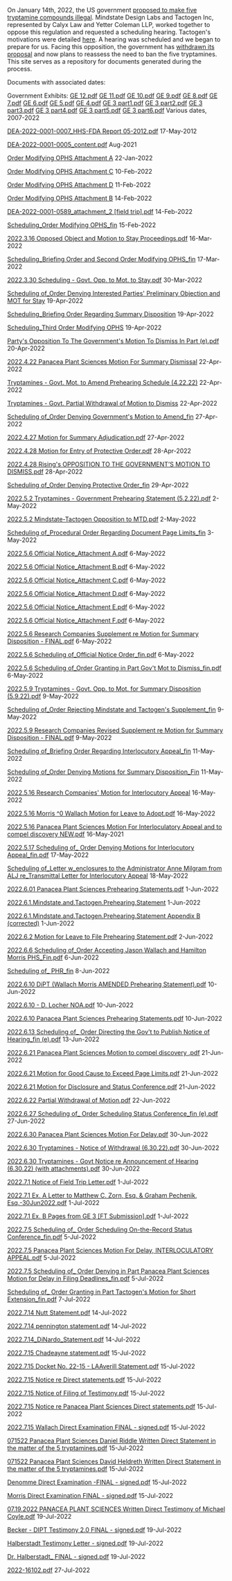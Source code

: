 On January 14th, 2022, the US government [proposed to make five tryptamine compounds illegal](https://www.federalregister.gov/documents/2022/01/14/2022-00713/schedules-of-controlled-substances-placement-of-4-hydroxy-nn). Mindstate Design Labs and Tactogen Inc, represented by Calyx Law and Yetter Coleman LLP, worked together to oppose this regulation and requested a scheduling hearing. Tactogen's motivations were detailed [here](https://tactogen.com/news). A hearing was scheduled and we began to prepare for us. Facing this opposition, the government has [withdrawn its proposal](https://www.federalregister.gov/documents/2022/07/27/2022-16102/schedules-of-controlled-substances-placement-of-4-hydroxy-nn-diisopropyltryptamine-4-oh-dipt) and now plans to reassess the need to ban the five tryptamines. This site serves as a repository for documents generated during the process.


Documents with associated dates:

Government Exhibits:
[GE 12.pdf](https://github.com/SchedulingHearingOnFiveTryptamines/SchedulingHearingOnFiveTryptamines.github.io/files/9075298/GE.12.pdf)
[GE 11.pdf](https://github.com/SchedulingHearingOnFiveTryptamines/SchedulingHearingOnFiveTryptamines.github.io/files/9075301/GE.11.pdf)
[GE 10.pdf](https://github.com/SchedulingHearingOnFiveTryptamines/SchedulingHearingOnFiveTryptamines.github.io/files/9075302/GE.10.pdf)
[GE 9.pdf](https://github.com/SchedulingHearingOnFiveTryptamines/SchedulingHearingOnFiveTryptamines.github.io/files/9075303/GE.9.pdf)
[GE 8.pdf](https://github.com/SchedulingHearingOnFiveTryptamines/SchedulingHearingOnFiveTryptamines.github.io/files/9075304/GE.8.pdf)
[GE 7.pdf](https://github.com/SchedulingHearingOnFiveTryptamines/SchedulingHearingOnFiveTryptamines.github.io/files/9075305/GE.7.pdf)
[GE 6.pdf](https://github.com/SchedulingHearingOnFiveTryptamines/SchedulingHearingOnFiveTryptamines.github.io/files/9075306/GE.6.pdf)
[GE 5.pdf](https://github.com/SchedulingHearingOnFiveTryptamines/SchedulingHearingOnFiveTryptamines.github.io/files/9075307/GE.5.pdf)
[GE 4.pdf](https://github.com/SchedulingHearingOnFiveTryptamines/SchedulingHearingOnFiveTryptamines.github.io/files/9075309/GE.4.pdf)
[GE 3 part1.pdf](https://github.com/SchedulingHearingOnFiveTryptamines/SchedulingHearingOnFiveTryptamines.github.io/files/9221098/GE.3.part1.pdf)
[GE 3 part2.pdf](https://github.com/SchedulingHearingOnFiveTryptamines/SchedulingHearingOnFiveTryptamines.github.io/files/9221095/GE.3.part2.pdf)
[GE 3 part3.pdf](https://github.com/SchedulingHearingOnFiveTryptamines/SchedulingHearingOnFiveTryptamines.github.io/files/9221094/GE.3.part3.pdf)
[GE 3 part4.pdf](https://github.com/SchedulingHearingOnFiveTryptamines/SchedulingHearingOnFiveTryptamines.github.io/files/9221092/GE.3.part4.pdf)
[GE 3 part5.pdf](https://github.com/SchedulingHearingOnFiveTryptamines/SchedulingHearingOnFiveTryptamines.github.io/files/9221091/GE.3.part5.pdf)
[GE 3 part6.pdf](https://github.com/SchedulingHearingOnFiveTryptamines/SchedulingHearingOnFiveTryptamines.github.io/files/9221087/GE.3.part6.pdf)
Various dates, 2007-2022

[DEA-2022-0001-0007_HHS-FDA Report 05-2012.pdf](https://github.com/SchedulingHearingOnFiveTryptamines/SchedulingHearingOnFiveTryptamines.github.io/files/9056089/DEA-2022-0001-0007_HHS-FDA.Report.05-2012.pdf)
17-May-2012

[DEA-2022-0001-0005_content.pdf](https://github.com/SchedulingHearingOnFiveTryptamines/SchedulingHearingOnFiveTryptamines.github.io/files/9056059/DEA-2022-0001-0005_content.pdf)
Aug-2021

[Order Modifying OPHS Attachment A](https://github.com/SchedulingHearingOnFiveTryptamines/SchedulingHearingOnFiveTryptamines.github.io/files/8864500/Order.Modifying.OPHS.Attachment.A.pdf)
22-Jan-2022

[Order Modifying OPHS Attachment C](https://github.com/SchedulingHearingOnFiveTryptamines/SchedulingHearingOnFiveTryptamines.github.io/files/8864502/Order.Modifying.OPHS.Attachment.C.pdf)
10-Feb-2022

[Order Modifying OPHS Attachment D](https://github.com/SchedulingHearingOnFiveTryptamines/SchedulingHearingOnFiveTryptamines.github.io/files/8864503/Order.Modifying.OPHS.Attachment.D.pdf)
11-Feb-2022

[Order Modifying OPHS Attachment B](https://github.com/SchedulingHearingOnFiveTryptamines/SchedulingHearingOnFiveTryptamines.github.io/files/8864501/Order.Modifying.OPHS.Attachment.B.pdf)
14-Feb-2022

[DEA-2022-0001-0589_attachment_2 [field trip].pdf](https://github.com/SchedulingHearingOnFiveTryptamines/SchedulingHearingOnFiveTryptamines.github.io/files/8928754/DEA-2022-0001-0589_attachment_2.field.trip.pdf)
14-Feb-2022

[Scheduling_Order Modifying OPHS_fin](https://github.com/SchedulingHearingOnFiveTryptamines/SchedulingHearingOnFiveTryptamines.github.io/files/8864517/Scheduling_Order.Modifying.OPHS_fin.pdf)
15-Feb-2022

[2022.3.16 Opposed Object and Motion to Stay Proceedings.pdf](https://github.com/SchedulingHearingOnFiveTryptamines/SchedulingHearingOnFiveTryptamines.github.io/files/9057163/2022.3.16.Opposed.Object.and.Motion.to.Stay.Proceedings.pdf)
16-Mar-2022

[Scheduling_Briefing Order and Second Order Modifying OPHS_fin](https://github.com/SchedulingHearingOnFiveTryptamines/SchedulingHearingOnFiveTryptamines.github.io/files/8864515/Scheduling_Briefing.Order.and.Second.Order.Modifying.OPHS_fin.pdf)
17-Mar-2022

[2022.3.30 Scheduling - Govt. Opp. to Mot. to Stay.pdf](https://github.com/SchedulingHearingOnFiveTryptamines/SchedulingHearingOnFiveTryptamines.github.io/files/9067351/2022.3.30.Scheduling.-.Govt.Opp.to.Mot.to.Stay.pdf)
30-Mar-2022

[Scheduling of_Order Denying Interested Parties' Preliminary Objection and MOT for Stay](https://github.com/SchedulingHearingOnFiveTryptamines/SchedulingHearingOnFiveTryptamines.github.io/files/8864510/Scheduling.of_Order.Denying.Interested.Parties.Preliminary.Objection.and.MOT.for.Stay.pdf)
19-Apr-2022

[Scheduling_Briefing Order Regarding Summary Disposition](https://github.com/SchedulingHearingOnFiveTryptamines/SchedulingHearingOnFiveTryptamines.github.io/files/8864516/Scheduling_Briefing.Order.Regarding.Summary.Disposition.pdf)
19-Apr-2022

[Scheduling_Third Order Modifying OPHS](https://github.com/SchedulingHearingOnFiveTryptamines/SchedulingHearingOnFiveTryptamines.github.io/files/8864518/Scheduling_Third.Order.Modifying.OPHS.pdf)
19-Apr-2022

[Party's Opposition To The Government's Motion To Dismiss In Part (e).pdf](https://github.com/SchedulingHearingOnFiveTryptamines/SchedulingHearingOnFiveTryptamines.github.io/files/8864504/Party.s.Opposition.To.The.Government.s.Motion.To.Dismiss.In.Part.e.pdf)
20-Apr-2022

[2022.4.22 Panacea Plant Sciences Motion For Summary Dismissal](https://github.com/SchedulingHearingOnFiveTryptamines/SchedulingHearingOnFiveTryptamines.github.io/files/8864496/2022.4.22.Panacea.Plant.Sciences.Motion.For.Summary.Dismissal.pdf)
22-Apr-2022

[Tryptamines - Govt. Mot. to Amend Prehearing Schedule (4.22.22)](https://github.com/SchedulingHearingOnFiveTryptamines/SchedulingHearingOnFiveTryptamines.github.io/files/8864519/Tryptamines.-.Govt.Mot.to.Amend.Prehearing.Schedule.4.22.22.pdf)
22-Apr-2022

[Tryptamines - Govt. Partial Withdrawal of Motion to Dismiss](https://github.com/SchedulingHearingOnFiveTryptamines/SchedulingHearingOnFiveTryptamines.github.io/files/8864520/Tryptamines.-.Govt.Partial.Withdrawal.of.Motion.to.Dismiss.pdf)
22-Apr-2022

[Scheduling of_Order Denying Government's Motion to Amend_fin](https://github.com/SchedulingHearingOnFiveTryptamines/SchedulingHearingOnFiveTryptamines.github.io/files/8864509/Scheduling.of_Order.Denying.Government.s.Motion.to.Amend_fin.pdf)
27-Apr-2022

[2022.4.27 Motion for Summary Adjudication.pdf](https://github.com/SchedulingHearingOnFiveTryptamines/SchedulingHearingOnFiveTryptamines.github.io/files/9067365/2022.4.27.Motion.for.Summary.Adjudication.pdf)
27-Apr-2022

[2022.4.28 Motion for Entry of Protective Order.pdf](https://github.com/SchedulingHearingOnFiveTryptamines/SchedulingHearingOnFiveTryptamines.github.io/files/9067353/2022.4.28.Motion.for.Entry.of.Protective.Order.pdf)
28-Apr-2022

[2022.4.28 Rising's OPPOSITION TO THE GOVERNMENT’S MOTION TO DISMISS.pdf](https://github.com/SchedulingHearingOnFiveTryptamines/SchedulingHearingOnFiveTryptamines.github.io/files/9067355/2022.4.28.Rising.s.OPPOSITION.TO.THE.GOVERNMENT.S.MOTION.TO.DISMISS.pdf)
28-Apr-2022

[Scheduling of_Order Denying Protective Order_fin](https://github.com/SchedulingHearingOnFiveTryptamines/SchedulingHearingOnFiveTryptamines.github.io/files/8864512/Scheduling.of_Order.Denying.Protective.Order_fin.pdf)
29-Apr-2022

[2022.5.2 Tryptamines - Government Prehearing Statement (5.2.22).pdf](https://github.com/SchedulingHearingOnFiveTryptamines/SchedulingHearingOnFiveTryptamines.github.io/files/9057771/2022.5.2.Tryptamines.-.Government.Prehearing.Statement.5.2.22.pdf)
2-May-2022

[2022.5.2 Mindstate-Tactogen Opposition to MTD.pdf](https://github.com/SchedulingHearingOnFiveTryptamines/SchedulingHearingOnFiveTryptamines.github.io/files/9067341/2022.5.2.Mindstate-Tactogen.Opposition.to.MTD.pdf)
2-May-2022

[Scheduling of_Procedural Order Regarding Document Page Limits_fin](https://github.com/SchedulingHearingOnFiveTryptamines/SchedulingHearingOnFiveTryptamines.github.io/files/8864514/Scheduling.of_Procedural.Order.Regarding.Document.Page.Limits_fin.pdf)
3-May-2022

[2022.5.6 Official Notice_Attachment A.pdf](https://github.com/SchedulingHearingOnFiveTryptamines/SchedulingHearingOnFiveTryptamines.github.io/files/9067369/2022.5.6.Official.Notice_Attachment.A.pdf)
6-May-2022

[2022.5.6 Official Notice_Attachment B.pdf](https://github.com/SchedulingHearingOnFiveTryptamines/SchedulingHearingOnFiveTryptamines.github.io/files/9067370/2022.5.6.Official.Notice_Attachment.B.pdf)
6-May-2022

[2022.5.6 Official Notice_Attachment C.pdf](https://github.com/SchedulingHearingOnFiveTryptamines/SchedulingHearingOnFiveTryptamines.github.io/files/9067371/2022.5.6.Official.Notice_Attachment.C.pdf)
6-May-2022

[2022.5.6 Official Notice_Attachment D.pdf](https://github.com/SchedulingHearingOnFiveTryptamines/SchedulingHearingOnFiveTryptamines.github.io/files/9067372/2022.5.6.Official.Notice_Attachment.D.pdf)
6-May-2022

[2022.5.6 Official Notice_Attachment E.pdf](https://github.com/SchedulingHearingOnFiveTryptamines/SchedulingHearingOnFiveTryptamines.github.io/files/9067373/2022.5.6.Official.Notice_Attachment.E.pdf)
6-May-2022

[2022.5.6 Official Notice_Attachment F.pdf](https://github.com/SchedulingHearingOnFiveTryptamines/SchedulingHearingOnFiveTryptamines.github.io/files/9067375/2022.5.6.Official.Notice_Attachment.F.pdf)
6-May-2022

[2022.5.6 Research Companies Supplement re Motion for Summary Disposition - FINAL.pdf](https://github.com/SchedulingHearingOnFiveTryptamines/SchedulingHearingOnFiveTryptamines.github.io/files/9067395/2022.5.6.Research.Companies.Supplement.re.Motion.for.Summary.Disposition.-.FINAL.pdf)
6-May-2022

[2022.5.6 Scheduling of_Official Notice Order_fin.pdf](https://github.com/SchedulingHearingOnFiveTryptamines/SchedulingHearingOnFiveTryptamines.github.io/files/9067397/2022.5.6.Scheduling.of_Official.Notice.Order_fin.pdf)
6-May-2022

[2022.5.6 Scheduling of_Order Granting in Part Gov't Mot to Dismiss_fin.pdf](https://github.com/SchedulingHearingOnFiveTryptamines/SchedulingHearingOnFiveTryptamines.github.io/files/9067400/2022.5.6.Scheduling.of_Order.Granting.in.Part.Gov.t.Mot.to.Dismiss_fin.pdf)
6-May-2022

[2022.5.9 Tryptamines - Govt. Opp. to Mot. for Summary Disposition (5.9.22).pdf](https://github.com/SchedulingHearingOnFiveTryptamines/SchedulingHearingOnFiveTryptamines.github.io/files/9057759/2022.5.9.Tryptamines.-.Govt.Opp.to.Mot.for.Summary.Disposition.5.9.22.pdf)
9-May-2022

[Scheduling of_Order Rejecting Mindstate and Tactogen's Supplement_fin](https://github.com/SchedulingHearingOnFiveTryptamines/SchedulingHearingOnFiveTryptamines.github.io/files/8864513/Scheduling.of_Order.Rejecting.Mindstate.and.Tactogen.s.Supplement_fin.pdf)
9-May-2022

[2022.5.9 Research Companies Revised Supplement re Motion for Summary Disposition - FINAL.pdf](https://github.com/SchedulingHearingOnFiveTryptamines/SchedulingHearingOnFiveTryptamines.github.io/files/9067403/2022.5.9.Research.Companies.Revised.Supplement.re.Motion.for.Summary.Disposition.-.FINAL.pdf)
9-May-2022

[Scheduling of_Briefing Order Regarding Interlocutory Appeal_fin](https://github.com/SchedulingHearingOnFiveTryptamines/SchedulingHearingOnFiveTryptamines.github.io/files/8864507/Scheduling.of_Briefing.Order.Regarding.Interlocutory.Appeal_fin.pdf)
11-May-2022

[Scheduling of_Order Denying Motions for Summary Disposition_Fin](https://github.com/SchedulingHearingOnFiveTryptamines/SchedulingHearingOnFiveTryptamines.github.io/files/8864511/Scheduling.of_Order.Denying.Motions.for.Summary.Disposition_Fin.pdf)
11-May-2022

[2022.5.16 Research Companies' Motion for Interlocutory Appeal](https://github.com/SchedulingHearingOnFiveTryptamines/SchedulingHearingOnFiveTryptamines.github.io/files/8864497/2022.5.16.Research.Companies.Motion.for.Interlocutory.Appeal.pdf)
16-May-2022

[2022.5.16 Morris ^0 Wallach Motion for Leave to Adopt.pdf](https://github.com/SchedulingHearingOnFiveTryptamines/SchedulingHearingOnFiveTryptamines.github.io/files/9057754/2022.5.16.Morris.0.Wallach.Motion.for.Leave.to.Adopt.pdf)
16-May-2022

[2022.5.16 Panacea Plant Sciences Motion For Interloculatory Appeal and to compel discovery NEW.pdf](https://github.com/SchedulingHearingOnFiveTryptamines/SchedulingHearingOnFiveTryptamines.github.io/files/9057750/2022.5.16.Panacea.Plant.Sciences.Motion.For.Interloculatory.Appeal.and.to.compel.discovery.NEW.pdf)
16-May-2021

[2022.5.17 Scheduling of_ Order Denying Motions for Interlocutory Appeal_fin.pdf](https://github.com/SchedulingHearingOnFiveTryptamines/SchedulingHearingOnFiveTryptamines.github.io/files/9057707/2022.5.17.Scheduling.of_.Order.Denying.Motions.for.Interlocutory.Appeal_fin.pdf)
17-May-2022

[Scheduling of_Letter w_enclosures to the Administrator Anne Milgram from ALJ re_Transmittal Letter for Interlocutory Appeal](https://github.com/SchedulingHearingOnFiveTryptamines/SchedulingHearingOnFiveTryptamines.github.io/files/8864508/Scheduling.of_Letter.w_enclosures.to.the.Administrator.Anne.Milgram.from.ALJ.re_Transmittal.Letter.for.Interlocutory.Appeal.pdf)
18-May-2022

[2022.6.01 Panacea Plant Sciences Prehearing Statements.pdf](https://github.com/SchedulingHearingOnFiveTryptamines/SchedulingHearingOnFiveTryptamines.github.io/files/9057703/2022.6.01.Panacea.Plant.Sciences.Prehearing.Statements.pdf)
1-Jun-2022

[2022.6.1.Mindstate.and.Tactogen.Prehearing.Statement](https://github.com/SchedulingHearingOnFiveTryptamines/SchedulingHearingOnFiveTryptamines.github.io/files/8864498/2022.6.1.Mindstate.and.Tactogen.Prehearing.Statement.pdf)
1-Jun-2022

[2022.6.1.Mindstate.and.Tactogen.Prehearing.Statement Appendix B (corrected)](https://github.com/SchedulingHearingOnFiveTryptamines/SchedulingHearingOnFiveTryptamines.github.io/files/8864499/Appendix.B.corrected.pdf)
1-Jun-2022

[2022.6.2 Motion for Leave to File Prehearing Statement.pdf](https://github.com/SchedulingHearingOnFiveTryptamines/SchedulingHearingOnFiveTryptamines.github.io/files/9057701/2022.6.2.Motion.for.Leave.to.File.Prehearing.Statement.pdf)
2-Jun-2022

[2022.6.6 Scheduling of_Order Accepting Jason Wallach and Hamilton Morris PHS_Fin.pdf](https://github.com/SchedulingHearingOnFiveTryptamines/SchedulingHearingOnFiveTryptamines.github.io/files/9057700/2022.6.6.Scheduling.of_Order.Accepting.Jason.Wallach.and.Hamilton.Morris.PHS_Fin.pdf)
6-Jun-2022

[Scheduling of_ PHR_fin](https://github.com/SchedulingHearingOnFiveTryptamines/SchedulingHearingOnFiveTryptamines.github.io/files/8864506/Scheduling.of_.PHR_fin.pdf)
8-Jun-2022

[2022.6.10 DiPT (Wallach Morris AMENDED Prehearing Statement).pdf](https://github.com/SchedulingHearingOnFiveTryptamines/SchedulingHearingOnFiveTryptamines.github.io/files/9057697/2022.6.10.DiPT.Wallach.Morris.AMENDED.Prehearing.Statement.pdf)
10-Jun-2022

[2022.6.10 - D. Locher NOA.pdf](https://github.com/SchedulingHearingOnFiveTryptamines/SchedulingHearingOnFiveTryptamines.github.io/files/9057699/2022.6.10.-.D.Locher.NOA.pdf)
10-Jun-2022

[2022.6.10 Panacea Plant Sciences Prehearing Statements.pdf](https://github.com/SchedulingHearingOnFiveTryptamines/SchedulingHearingOnFiveTryptamines.github.io/files/8881185/2022.6.10.Panacea.Plant.Sciences.Prehearing.Statements.pdf)
10-Jun-2022

[2022.6.13 Scheduling of_ Order Directing the Gov't to Publish Notice of Hearing_fin (e).pdf](https://github.com/SchedulingHearingOnFiveTryptamines/SchedulingHearingOnFiveTryptamines.github.io/files/9057695/2022.6.13.Scheduling.of_.Order.Directing.the.Gov.t.to.Publish.Notice.of.Hearing_fin.e.pdf)
13-Jun-2022

[2022.6.21 Panacea Plant Sciences Motion to compel discovery  .pdf](https://github.com/SchedulingHearingOnFiveTryptamines/SchedulingHearingOnFiveTryptamines.github.io/files/8952965/2022.6.21.Panacea.Plant.Sciences.Motion.to.compel.discovery.pdf)
21-Jun-2022

[2022.6.21 Motion for Good Cause to Exceed Page Limits.pdf](https://github.com/SchedulingHearingOnFiveTryptamines/SchedulingHearingOnFiveTryptamines.github.io/files/9057689/2022.6.21.Motion.for.Good.Cause.to.Exceed.Page.Limits.pdf)
21-Jun-2022

[2022.6.21 Motion for Disclosure and Status Conference.pdf](https://github.com/SchedulingHearingOnFiveTryptamines/SchedulingHearingOnFiveTryptamines.github.io/files/9057693/2022.6.21.Motion.for.Disclosure.and.Status.Conference.pdf)
21-Jun-2022

[2022.6.22 Partial Withdrawal of Motion.pdf](https://github.com/SchedulingHearingOnFiveTryptamines/SchedulingHearingOnFiveTryptamines.github.io/files/9057674/2022.6.22.Partial.Withdrawal.of.Motion.pdf)
22-Jun-2022

[2022.6.27 Scheduling of_ Order Scheduling Status Conference_fin (e).pdf](https://github.com/SchedulingHearingOnFiveTryptamines/SchedulingHearingOnFiveTryptamines.github.io/files/9057672/2022.6.27.Scheduling.of_.Order.Scheduling.Status.Conference_fin.e.pdf)
27-Jun-2022

[2022.6.30 Panacea Plant Sciences Motion For Delay.pdf](https://github.com/SchedulingHearingOnFiveTryptamines/SchedulingHearingOnFiveTryptamines.github.io/files/9057668/2022.6.30.Panacea.Plant.Sciences.Motion.For.Delay.pdf)
30-Jun-2022

[2022.6.30 Tryptamines - Notice of Withdrawal (6.30.22).pdf](https://github.com/SchedulingHearingOnFiveTryptamines/SchedulingHearingOnFiveTryptamines.github.io/files/9057660/2022.6.30.Tryptamines.-.Notice.of.Withdrawal.6.30.22.pdf)
30-Jun-2022

[2022.6.30 Tryptamines - Govt Notice re Announcement of Hearing (6.30.22) (with attachments).pdf](https://github.com/SchedulingHearingOnFiveTryptamines/SchedulingHearingOnFiveTryptamines.github.io/files/9057662/2022.6.30.Tryptamines.-.Govt.Notice.re.Announcement.of.Hearing.6.30.22.with.attachments.pdf)
30-Jun-2022

[2022.7.1 Notice of Field Trip Letter.pdf](https://github.com/SchedulingHearingOnFiveTryptamines/SchedulingHearingOnFiveTryptamines.github.io/files/9057650/2022.7.1.Notice.of.Field.Trip.Letter.pdf)
1-Jul-2022

[2022.7.1 Ex. A Letter to Matthew C. Zorn, Esq. & Graham Pechenik, Esq.-30Jun2022.pdf](https://github.com/SchedulingHearingOnFiveTryptamines/SchedulingHearingOnFiveTryptamines.github.io/files/9057658/2022.7.1.Ex.A.Letter.to.Matthew.C.Zorn.Esq.Graham.Pechenik.Esq.-30Jun2022.pdf)
1-Jul-2022

[2022.7.1 Ex. B Pages from GE 3 [FT Submission].pdf](https://github.com/SchedulingHearingOnFiveTryptamines/SchedulingHearingOnFiveTryptamines.github.io/files/9057654/2022.7.1.Ex.B.Pages.from.GE.3.FT.Submission.pdf)
1-Jul-2022

[2022.7.5 Scheduling of_ Order Scheduling On-the-Record Status Conference_fin.pdf](https://github.com/SchedulingHearingOnFiveTryptamines/SchedulingHearingOnFiveTryptamines.github.io/files/9057630/2022.7.5.Scheduling.of_.Order.Scheduling.On-the-Record.Status.Conference_fin.pdf)
5-Jul-2022

[2022.7.5 Panacea Plant Sciences Motion For Delay, INTERLOCULATORY APPEAL.pdf](https://github.com/SchedulingHearingOnFiveTryptamines/SchedulingHearingOnFiveTryptamines.github.io/files/9057648/2022.7.5.Panacea.Plant.Sciences.Motion.For.Delay.INTERLOCULATORY.APPEAL.pdf)
5-Jul-2022

[2022.7.5 Scheduling of_ Order Denying in Part Panacea Plant Sciences Motion for Delay in Filing Deadlines_fin.pdf](https://github.com/SchedulingHearingOnFiveTryptamines/SchedulingHearingOnFiveTryptamines.github.io/files/9057641/2022.7.5.Scheduling.of_.Order.Denying.in.Part.Panacea.Plant.Sciences.Motion.for.Delay.in.Filing.Deadlines_fin.pdf)
5-Jul-2022

[Scheduling of_ Order Granting in Part Tactogen's Motion for Short Extension_fin.pdf](https://github.com/SchedulingHearingOnFiveTryptamines/SchedulingHearingOnFiveTryptamines.github.io/files/9220887/Scheduling.of_.Order.Granting.in.Part.Tactogen.s.Motion.for.Short.Extension_fin.pdf)
7-Jul-2022

[2022.7.14 Nutt Statement.pdf](https://github.com/SchedulingHearingOnFiveTryptamines/SchedulingHearingOnFiveTryptamines.github.io/files/9220873/2022.7.14.Nutt.Statement.pdf)
14-Jul-2022

[2022.7.14 pennington statement.pdf](https://github.com/SchedulingHearingOnFiveTryptamines/SchedulingHearingOnFiveTryptamines.github.io/files/9220874/2022.7.14.pennington.statement.pdf)
14-Jul-2022

[2022.7.14_DiNardo_Statement.pdf](https://github.com/SchedulingHearingOnFiveTryptamines/SchedulingHearingOnFiveTryptamines.github.io/files/9220875/2022.7.14_DiNardo_Statement.pdf)
14-Jul-2022

[2022.7.15 Chadeayne statement.pdf](https://github.com/SchedulingHearingOnFiveTryptamines/SchedulingHearingOnFiveTryptamines.github.io/files/9220876/2022.7.15.Chadeayne.statement.pdf)
15-Jul-2022

[2022.7.15 Docket No. 22-15 - LAAverill Statement.pdf](https://github.com/SchedulingHearingOnFiveTryptamines/SchedulingHearingOnFiveTryptamines.github.io/files/9220877/2022.7.15.Docket.No.22-15.-.LAAverill.Statement.pdf)
15-Jul-2022

[2022.7.15 Notice re Direct statements.pdf](https://github.com/SchedulingHearingOnFiveTryptamines/SchedulingHearingOnFiveTryptamines.github.io/files/9220878/2022.7.15.Notice.re.Direct.statements.pdf)
15-Jul-2022

[2022.7.15 Notice of Filing of Testimony.pdf](https://github.com/SchedulingHearingOnFiveTryptamines/SchedulingHearingOnFiveTryptamines.github.io/files/9220836/2022.7.15.Notice.of.Filing.of.Testimony.pdf)
15-Jul-2022

[2022.7.15 Notice re Panacea Plant Sciences Direct statements.pdf](https://github.com/SchedulingHearingOnFiveTryptamines/SchedulingHearingOnFiveTryptamines.github.io/files/9220838/2022.7.15.Notice.re.Panacea.Plant.Sciences.Direct.statements.pdf)
15-Jul-2022

[2022.7.15 Wallach Direct Examination FINAL - signed.pdf](https://github.com/SchedulingHearingOnFiveTryptamines/SchedulingHearingOnFiveTryptamines.github.io/files/9220839/2022.7.15.Wallach.Direct.Examination.FINAL.-.signed.pdf)
15-Jul-2022

[071522 Panacea Plant Sciences Daniel Riddle Written Direct Statement in the matter of the 5 tryptamines.pdf](https://github.com/SchedulingHearingOnFiveTryptamines/SchedulingHearingOnFiveTryptamines.github.io/files/9220840/071522.Panacea.Plant.Sciences.Daniel.Riddle.Written.Direct.Statement.in.the.matter.of.the.5.tryptamines.pdf)
15-Jul-2022

[071522 Panacea Plant Sciences David Heldreth Written Direct Statement in the matter of the 5 tryptamines.pdf](https://github.com/SchedulingHearingOnFiveTryptamines/SchedulingHearingOnFiveTryptamines.github.io/files/9220841/071522.Panacea.Plant.Sciences.David.Heldreth.Written.Direct.Statement.in.the.matter.of.the.5.tryptamines.pdf)
15-Jul-2022

[Denomme Direct Examination -FINAL - signed.pdf](https://github.com/SchedulingHearingOnFiveTryptamines/SchedulingHearingOnFiveTryptamines.github.io/files/9220867/Denomme.Direct.Examination.-FINAL.-.signed.pdf)
15-Jul-2022

[Morris Direct Examination FINAL - signed.pdf](https://github.com/SchedulingHearingOnFiveTryptamines/SchedulingHearingOnFiveTryptamines.github.io/files/9220868/Morris.Direct.Examination.FINAL.-.signed.pdf)
15-Jul-2022

[07.19.2022 PANACEA PLANT SCIENCES Written Direct Testimony of Michael Coyle.pdf](https://github.com/SchedulingHearingOnFiveTryptamines/SchedulingHearingOnFiveTryptamines.github.io/files/9220932/07.19.2022.PANACEA.PLANT.SCIENCES.Written.Direct.Testimony.of.Michael.Coyle.pdf)
19-Jul-2022

[Becker - DIPT Testimony 2.0 FINAL - signed.pdf](https://github.com/SchedulingHearingOnFiveTryptamines/SchedulingHearingOnFiveTryptamines.github.io/files/9220933/Becker.-.DIPT.Testimony.2.0.FINAL.-.signed.pdf)
19-Jul-2022

[Halberstadt Testimony Letter - signed.pdf](https://github.com/SchedulingHearingOnFiveTryptamines/SchedulingHearingOnFiveTryptamines.github.io/files/9220934/Halberstadt.Testimony.Letter.-.signed.pdf)
19-Jul-2022

[Dr. Halberstadt_ FINAL - signed.pdf](https://github.com/SchedulingHearingOnFiveTryptamines/SchedulingHearingOnFiveTryptamines.github.io/files/9220935/Dr.Halberstadt_.FINAL.-.signed.pdf)
19-Jul-2022

[2022-16102.pdf](https://github.com/SchedulingHearingOnFiveTryptamines/SchedulingHearingOnFiveTryptamines.github.io/files/9222147/2022-16102.pdf)
27-Jul-2022
